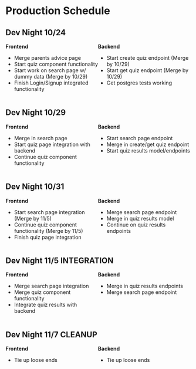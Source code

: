 # Production Schedule

## Dev Night 10/24
<div style="display: flex;">
<div style="flex: 1;">
<b>Frontend</b>
<ul>
<li>Merge parents advice page</li>
<li>Start quiz component functionality</li>
<li>Start work on search page w/ dummy data (Merge by 10/29)</li>
<li>Finish Login/Signup integrated functionality</li>
</ul>
</div>
<div style="flex: 1;">
<b>Backend</b>
<ul>
<li>Start create quiz endpoint (Merge by 10/29)</li>
<li>Start get quiz endpoint (Merge by 10/29)</li>
<li>Get postgres tests working</li>
</ul>
</div>
</div>

## Dev Night 10/29
<div style="display: flex;">
<div style="flex: 1;">
<b>Frontend</b>
<ul>
<li>Merge in search page</li>
<li>Start quiz page integration with backend</li>
<li>Continue quiz component functionality</li>
</ul>
</div>
<div style="flex: 1;">
<b>Backend</b>
<ul>
<li>Start search page endpoint</li>
<li>Merge in create/get quiz endpoint</li>
<li>Start quiz results model/endpoints</li>
</ul>
</div>
</div>

## Dev Night 10/31 
<div style="display: flex;">
<div style="flex: 1;">
<b>Frontend</b>
<ul>
<li>Start search page integration (Merge by 11/5)</li>
<li>Continue quiz component functionality (Merge by 11/5)</li>
<li>Finish quiz page integration</li>
</ul>
</div>
<div style="flex: 1;">
<b>Backend</b>
<ul>
<li>Merge search page endpoint</li>
<li>Merge in quiz results model</li>
<li>Continue on quiz results endpoints</li>
</ul>
</div>
</div>

## Dev Night 11/5 INTEGRATION
<div style="display: flex;">
<div style="flex: 1;">
<b>Frontend</b>
<ul>
<li>Merge search page integration</li>
<li>Merge quiz component functionality</li>
<li>Integrate quiz results with backend</li>
</ul>
</div>
<div style="flex: 1;">
<b>Backend</b>
<ul>
<li>Merge in quiz results endpoints</li>
<li>Merge search page endpoint</li>
</ul>
</div>
</div>

## Dev Night 11/7 CLEANUP
<div style="display: flex;">
<div style="flex: 1;">
<b>Frontend</b>
<ul>
<li>Tie up loose ends</li>
</ul>
</div>
<div style="flex: 1;">
<b>Backend</b>
<ul>
<li>Tie up loose ends</li>
</ul>
</div>
</div>

